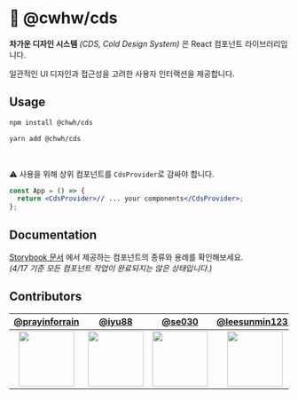# 🧊 @cwhw/cds

**차가운 디자인 시스템** _(CDS, Cold Design System)_ 은 React 컴포넌트 라이브러리입니다.

일관적인 UI 디자인과 접근성을 고려한 사용자 인터랙션을 제공합니다.

<!-- ## Table of contents
- [Usage](#usage)
- [Documentation](#documentation)
- [Contributors](#contributors) -->

## Usage

```zsh
npm install @chwh/cds
```

```zsh
yarn add @chwh/cds
```

<br />

⚠️ 사용을 위해 상위 컴포넌트를 `CdsProvider`로 감싸야 합니다.

```jsx
const App = () => {
  return <CdsProvider>// ... your components</CdsProvider>;
};
```

## Documentation

[Storybook 문서](https://640054c53834f08f15bbad68-vfrhgmjiak.chromatic.com/) 에서 제공하는 컴포넌트의 종류와 용례를 확인해보세요.  
_(4/17 기준 모든 컴포넌트 작업이 완료되지는 않은 상태입니다.)_

## Contributors

|                     [@prayinforrain](https://github.com/prayinforrain)                      |                             [@iyu88](https://github.com/iyu88)                              |                                [@se030](https://github.com/se030)                                |                     [@leesunmin1231](https://github.com/leesunmin1231)                      |                           [@dohun31](https://github.com/dohun31)                            |
| :-----------------------------------------------------------------------------------------: | :-----------------------------------------------------------------------------------------: | :----------------------------------------------------------------------------------------------: | :-----------------------------------------------------------------------------------------: | :-----------------------------------------------------------------------------------------: |
| <img src="https://github.com/prayinforrain.png" width="100" height="100" /> | <img src="https://github.com/iyu88.png" width="100" height="100" /> | <img src="https://github.com/se030.png" width="100" height="100" /> | <img src="https://github.com/leesunmin1231.png" width="100" height="100" /> | <img src="https://github.com/dohun31.png" width="100" height="100" /> |
